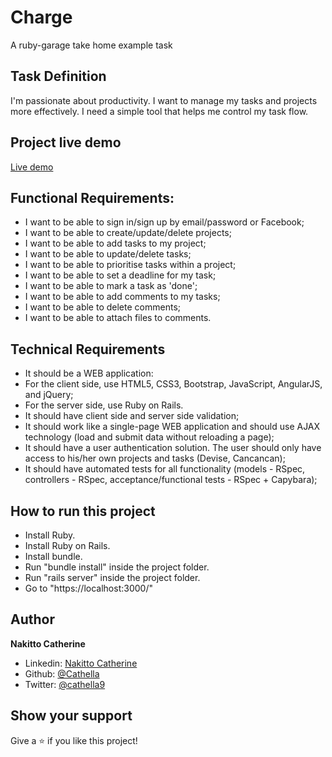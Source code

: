 # Charge
A ruby-garage take home example task

## Task Definition

I'm passionate about productivity. I want to manage my tasks and projects more effectively. I need a simple tool that helps me control my task flow.

## Project live demo
[Live demo](https://safe-citadel-31150.herokuapp.com/)

## Functional Requirements:

- I want to be able to sign in/sign up by email/password or Facebook;
- I want to be able to create/update/delete projects;
- I want to be able to add tasks to my project;
- I want to be able to update/delete tasks;
- I want to be able to prioritise tasks within a project;
- I want to be able to set a deadline for my task;
- I want to be able to mark a task as 'done';
- I want to be able to add comments to my tasks;
- I want to be able to delete comments;
- I want to be able to attach files to comments.

## Technical Requirements

- It should be a WEB application:
- For the client side, use HTML5, CSS3, Bootstrap, JavaScript, AngularJS, and jQuery;
- For the server side, use Ruby on Rails.
- It should have client side and server side validation;
- It should work like a single-page WEB application and should use AJAX technology (load and submit data without reloading a page);
- It should have a user authentication solution. The user should only have access to his/her own projects and tasks (Devise, Cancancan);
- It should have automated tests for all functionality (models - RSpec, controllers - RSpec, acceptance/functional tests - RSpec + Capybara);

## How to run this project

- Install Ruby.
- Install Ruby on Rails.
- Install bundle.
- Run "bundle install" inside the project  folder.
- Run "rails server" inside the project folder.
- Go to "https://localhost:3000/"

## Author

**Nakitto Catherine**
- Linkedin: [Nakitto Catherine](https://www.linkedin.com/in/nakitto-catherine2020)
- Github: [@Cathella](https://github.com/Cathella)
- Twitter: [@cathella9](https://twitter.com/cathella9)

## Show your support

Give a ⭐️ if you like this project!
